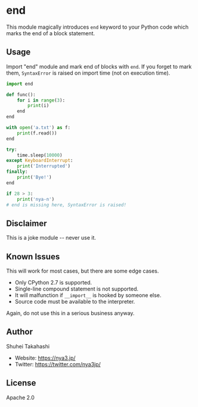 end
===

This module magically introduces `end` keyword to your Python code which marks
the end of a block statement.


Usage
-----

Import "end" module and mark end of blocks with `end`. If you forget to mark them,
`SyntaxError` is raised on import time (not on execution time).

```python
import end

def func():
    for i in range(3):
        print(i)
    end
end

with open('a.txt') as f:
    print(f.read())
end

try:
    time.sleep(10000)
except KeyboardInterrupt:
    print('Interrupted')
finally:
    print('Bye!')
end

if 28 > 3:
    print('nya-n')
# end is missing here, SyntaxError is raised!
```


Disclaimer
----------

This is a joke module -- never use it.


Known Issues
------------

This will work for most cases, but there are some edge cases.

- Only CPython 2.7 is supported.
- Single-line compound statement is not supported.
- It will malfunction if `__import__` is hooked by someone else.
- Source code must be available to the interpreter.

Again, do not use this in a serious business anyway.


Author
------

Shuhei Takahashi

- Website: https://nya3.jp/
- Twitter: https://twitter.com/nya3jp/


License
-------

Apache 2.0
